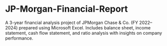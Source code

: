 # JP-Morgan-Financial-Report
A 3-year financial analysis project of JPMorgan Chase &amp; Co. (FY 2022–2024) prepared using Microsoft Excel. Includes balance sheet, income statement, cash flow statement, and ratio analysis with insights on company performance.
